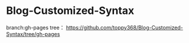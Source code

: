 # Blog-Customized-Syntax

branch:gh-pages tree：
https://github.com/toppy368/Blog-Customized-Syntax/tree/gh-pages